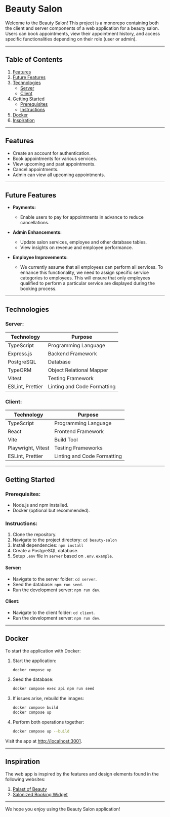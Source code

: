 # Beauty Salon

Welcome to the Beauty Salon! This project is a monorepo containing both the client and server components of a web application for a beauty salon. Users can book appointments, view their appointment history, and access specific functionalities depending on their role (user or admin).

---

## Table of Contents

1. [Features](#features)
2. [Future Features](#future-features)
3. [Technologies](#technologies)
   - [Server](#server)
   - [Client](#client)
4. [Getting Started](#getting-started)
   - [Prerequisites](#prerequisites)
   - [Instructions](#instructions)
5. [Docker](#docker)
6. [Inspiration](#inspiration)

---

## Features

- Create an account for authentication.
- Book appointments for various services.
- View upcoming and past appointments.
- Cancel appointments.
- Admin can view all upcoming appointments.

---

## Future Features

- **Payments:**

  - Enable users to pay for appointments in advance to reduce cancellations.

- **Admin Enhancements:**

  - Update salon services, employee and other database tables.
  - View insights on revenue and employee performance.

- **Employee Improvements:**
  - We currently assume that all employees can perform all services. To enhance this functionality, we need to assign specific service categories to employees. This will ensure that only employees qualified to perform a particular service are displayed during the booking process.

---

## Technologies

### Server:

| **Technology**   | **Purpose**                 |
| ---------------- | --------------------------- |
| TypeScript       | Programming Language        |
| Express.js       | Backend Framework           |
| PostgreSQL       | Database                    |
| TypeORM          | Object Relational Mapper    |
| Vitest           | Testing Framework           |
| ESLint, Prettier | Linting and Code Formatting |

### Client:

| **Technology**     | **Purpose**                 |
| ------------------ | --------------------------- |
| TypeScript         | Programming Language        |
| React              | Frontend Framework          |
| Vite               | Build Tool                  |
| Playwright, Vitest | Testing Frameworks          |
| ESLint, Prettier   | Linting and Code Formatting |

---

## Getting Started

### Prerequisites:

- Node.js and npm installed.
- Docker (optional but recommended).

### Instructions:

1. Clone the repository.
2. Navigate to the project directory: `cd beauty-salon`
3. Install dependencies: `npm install`
4. Create a PostgreSQL database.
5. Setup `.env` file in `server` based on `.env.example`.

#### Server:

- Navigate to the server folder: `cd server`.
- Seed the database: `npm run seed`.
- Run the development server: `npm run dev`.

#### Client:

- Navigate to the client folder: `cd client`.
- Run the development server: `npm run dev`.

---

## Docker

To start the application with Docker:

1. Start the application:

   ```bash
   docker compose up
   ```

2. Seed the database:

   ```bash
   docker compose exec api npm run seed
   ```

3. If issues arise, rebuild the images:

   ```bash
   docker compose build
   docker compose up
   ```

4. Perform both operations together:

   ```bash
   docker compose up --build
   ```

Visit the app at [http://localhost:3001](http://localhost:3001).

---

## Inspiration

The web app is inspired by the features and design elements found in the following websites:

1. [Palast of Beauty](https://palast-of-beauty.de/)
2. [Salonized Booking Widget](https://salonized.com/en/features/booking-widget)

---

We hope you enjoy using the Beauty Salon application!
